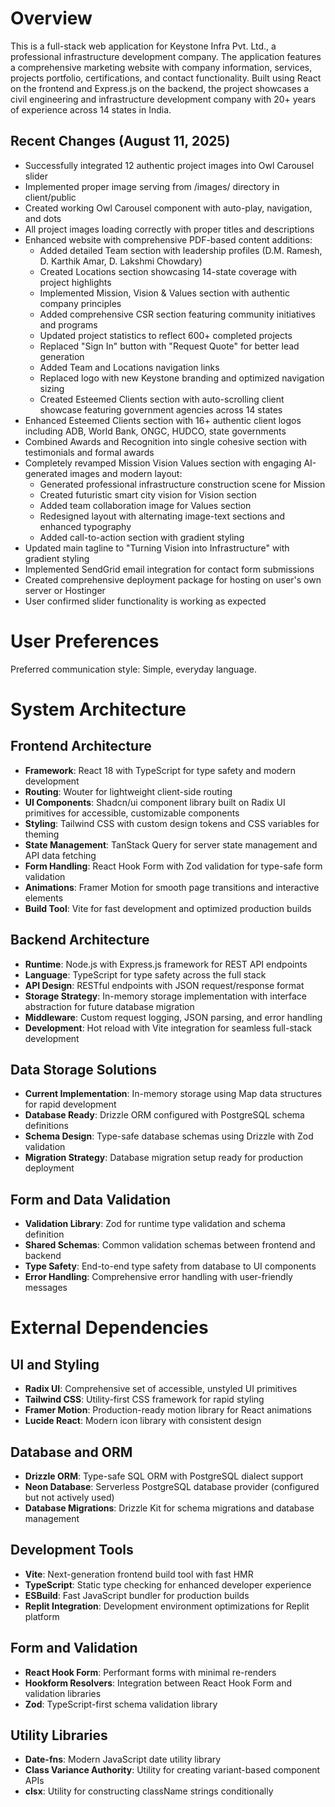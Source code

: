 # Overview

This is a full-stack web application for Keystone Infra Pvt. Ltd., a professional infrastructure development company. The application features a comprehensive marketing website with company information, services, projects portfolio, certifications, and contact functionality. Built using React on the frontend and Express.js on the backend, the project showcases a civil engineering and infrastructure development company with 20+ years of experience across 14 states in India.

## Recent Changes (August 11, 2025)
- Successfully integrated 12 authentic project images into Owl Carousel slider
- Implemented proper image serving from /images/ directory in client/public
- Created working Owl Carousel component with auto-play, navigation, and dots
- All project images loading correctly with proper titles and descriptions
- Enhanced website with comprehensive PDF-based content additions:
  - Added detailed Team section with leadership profiles (D.M. Ramesh, D. Karthik Amar, D. Lakshmi Chowdary)
  - Created Locations section showcasing 14-state coverage with project highlights
  - Implemented Mission, Vision & Values section with authentic company principles
  - Added comprehensive CSR section featuring community initiatives and programs
  - Updated project statistics to reflect 600+ completed projects
  - Replaced "Sign In" button with "Request Quote" for better lead generation
  - Added Team and Locations navigation links
  - Replaced logo with new Keystone branding and optimized navigation sizing
  - Created Esteemed Clients section with auto-scrolling client showcase featuring government agencies across 14 states
- Enhanced Esteemed Clients section with 16+ authentic client logos including ADB, World Bank, ONGC, HUDCO, state governments
- Combined Awards and Recognition into single cohesive section with testimonials and formal awards
- Completely revamped Mission Vision Values section with engaging AI-generated images and modern layout:
  - Generated professional infrastructure construction scene for Mission
  - Created futuristic smart city vision for Vision section  
  - Added team collaboration image for Values section
  - Redesigned layout with alternating image-text sections and enhanced typography
  - Added call-to-action section with gradient styling
- Updated main tagline to "Turning Vision into Infrastructure" with gradient styling
- Implemented SendGrid email integration for contact form submissions
- Created comprehensive deployment package for hosting on user's own server or Hostinger
- User confirmed slider functionality is working as expected

# User Preferences

Preferred communication style: Simple, everyday language.

# System Architecture

## Frontend Architecture
- **Framework**: React 18 with TypeScript for type safety and modern development
- **Routing**: Wouter for lightweight client-side routing
- **UI Components**: Shadcn/ui component library built on Radix UI primitives for accessible, customizable components
- **Styling**: Tailwind CSS with custom design tokens and CSS variables for theming
- **State Management**: TanStack Query for server state management and API data fetching
- **Form Handling**: React Hook Form with Zod validation for type-safe form validation
- **Animations**: Framer Motion for smooth page transitions and interactive elements
- **Build Tool**: Vite for fast development and optimized production builds

## Backend Architecture
- **Runtime**: Node.js with Express.js framework for REST API endpoints
- **Language**: TypeScript for type safety across the full stack
- **API Design**: RESTful endpoints with JSON request/response format
- **Storage Strategy**: In-memory storage implementation with interface abstraction for future database migration
- **Middleware**: Custom request logging, JSON parsing, and error handling
- **Development**: Hot reload with Vite integration for seamless full-stack development

## Data Storage Solutions
- **Current Implementation**: In-memory storage using Map data structures for rapid development
- **Database Ready**: Drizzle ORM configured with PostgreSQL schema definitions
- **Schema Design**: Type-safe database schemas using Drizzle with Zod validation
- **Migration Strategy**: Database migration setup ready for production deployment

## Form and Data Validation
- **Validation Library**: Zod for runtime type validation and schema definition
- **Shared Schemas**: Common validation schemas between frontend and backend
- **Type Safety**: End-to-end type safety from database to UI components
- **Error Handling**: Comprehensive error handling with user-friendly messages

# External Dependencies

## UI and Styling
- **Radix UI**: Comprehensive set of accessible, unstyled UI primitives
- **Tailwind CSS**: Utility-first CSS framework for rapid styling
- **Framer Motion**: Production-ready motion library for React animations
- **Lucide React**: Modern icon library with consistent design

## Database and ORM
- **Drizzle ORM**: Type-safe SQL ORM with PostgreSQL dialect support
- **Neon Database**: Serverless PostgreSQL database provider (configured but not actively used)
- **Database Migrations**: Drizzle Kit for schema migrations and database management

## Development Tools
- **Vite**: Next-generation frontend build tool with fast HMR
- **TypeScript**: Static type checking for enhanced developer experience
- **ESBuild**: Fast JavaScript bundler for production builds
- **Replit Integration**: Development environment optimizations for Replit platform

## Form and Validation
- **React Hook Form**: Performant forms with minimal re-renders
- **Hookform Resolvers**: Integration between React Hook Form and validation libraries
- **Zod**: TypeScript-first schema validation library

## Utility Libraries
- **Date-fns**: Modern JavaScript date utility library
- **Class Variance Authority**: Utility for creating variant-based component APIs
- **clsx**: Utility for constructing className strings conditionally